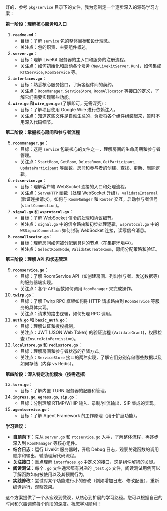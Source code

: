 好的，参考 `pkg/service` 目录下的文件，我为您制定一个逐步深入的源码学习方案：

**第一阶段：理解核心服务和入口**

1.  **`readme.md`**：
    *   目标：了解 `service` 包的整体目标和设计理念。
    *   关注点：包的职责、主要组件概述。
2.  **`server.go`**：
    *   目标：理解 LiveKit 服务器的主入口和服务的注册流程。
    *   关注点：如何初始化和启动各个服务 (`NewLivekitServer`, `Run`)，如何集成 `RTCService`, `RoomService` 等。
3.  **`interfaces.go`**：
    *   目标：熟悉核心服务接口，了解各组件间的契约。
    *   关注点：`RoomManager`, `ServiceStore`, `RoomAllocator` 等接口的定义，了解它们需要实现哪些功能。
4.  **`wire.go` 和 `wire_gen.go`** (了解即可，无需深究)：
    *   目标：了解项目使用 Google Wire 进行依赖注入。
    *   关注点：知道这些文件是自动生成的，负责将各个组件组装起来，暂时不用深入代码细节。

**第二阶段：掌握核心房间和参与者流程**

5.  **`roommanager.go`**：
    *   目标：这是 `service` 包最核心的文件之一，理解房间的生命周期和参与者管理。
    *   关注点：`StartRoom`, `GetRoom`, `DeleteRoom`, `GetParticipant`, `UpdateParticipant` 等函数，房间和参与者的创建、查找、更新、删除逻辑。
6.  **`rtcservice.go`**：
    *   目标：理解客户端 WebSocket 连接的入口和处理流程。
    *   关注点：`ServeHTTP` 函数（处理 WebSocket 升级），`validateInternal` (验证连接请求)，如何与 `RoomManager` 和 `Router` 交互，启动参与者信号 (`startConnection`)。
7.  **`signal.go`** 和 **`wsprotocol.go`**：
    *   目标：了解 WebSocket 信令的处理和协议细节。
    *   关注点：`signal.go` 中的信令路由和初步处理逻辑，`wsprotocol.go` 中的 `WSSignalConnection` 如何封装 WebSocket 连接，读写信令消息。
8.  **`roomallocator.go`**：
    *   目标：理解房间如何被分配到具体的节点（在集群环境中）。
    *   关注点：`SelectRoomNode`, `ValidateCreateRoom`，房间分配策略和验证。

**第三阶段：理解 API 和状态管理**

9.  **`roomservice.go`**：
    *   目标：了解 RoomService API（如创建房间、列出参与者、发送数据等）的服务器端实现。
    *   关注点：各个 API 函数如何调用 `RoomManager` 来完成操作。
10. **`twirp.go`**：
    *   目标：了解 Twirp RPC 框架如何将 HTTP 请求路由到 `RoomService` 等服务的具体实现。
    *   关注点：请求的路由逻辑，如何处理 RPC 调用。
11. **`auth.go`** 和 **`basic_auth.go`**：
    *   目标：理解认证和授权机制。
    *   关注点：JWT (JSON Web Token) 的验证流程 (`ValidateGrant`)，权限检查 (`EnsureJoinPermission`)。
12. **`localstore.go`** 和 **`redisstore.go`**：
    *   目标：理解房间和参与者状态的存储方式。
    *   关注点：`ServiceStore` 接口的两种实现，了解它们分别存储哪些数据以及如何存储（内存 vs Redis）。

**第四阶段：深入特定功能模块（按需选择）**

13. **`turn.go`**：
    *   目标：了解内置 TURN 服务器的配置和管理。
14. **`ingress.go`**, **`egress.go`**, **`sip.go`**：
    *   目标：分别理解 RTMP/WHIP 输入、录制/推流输出、SIP 集成的实现。
15. **`agentservice.go`**：
    *   目标：了解 Agent Framework 的工作原理（用于扩展功能）。

**学习建议：**

*   **自顶向下**：先从 `server.go` 和 `rtcservice.go` 入手，了解整体流程，再逐步深入到 `RoomManager` 等核心组件。
*   **结合日志**：运行 LiveKit 服务器时，开启 Debug 日志，观察关键函数的调用顺序和输出，辅助理解代码流程。
*   **关注接口**：重点理解 `interfaces.go` 中定义的接口，这是组件解耦的关键。
*   **阅读测试**：每个 `.go` 文件通常都有对应的 `_test.go` 文件，阅读测试用例可以了解函数如何被使用以及其预期行为。
*   **实践修改**：尝试对某个功能进行小的修改（例如增加日志、修改配置），重新编译运行，观察效果。

这个方案提供了一个从宏观到微观，从核心到扩展的学习路径。您可以根据自己的时间和兴趣调整每个阶段的深度。祝您学习顺利！
